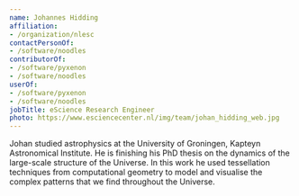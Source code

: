 ```yaml
---
name: Johannes Hidding
affiliation:
- /organization/nlesc
contactPersonOf:
- /software/noodles
contributorOf:
- /software/pyxenon
- /software/noodles
userOf:
- /software/pyxenon
- /software/noodles
jobTitle: eScience Research Engineer
photo: https://www.esciencecenter.nl/img/team/johan_hidding_web.jpg
---
```

Johan studied astrophysics at the University of Groningen, Kapteyn Astronomical Institute. He is finishing his PhD thesis on the dynamics of the large-scale structure of the Universe. In this work he used tessellation techniques from computational geometry to model and visualise the complex patterns that we find throughout the Universe.


